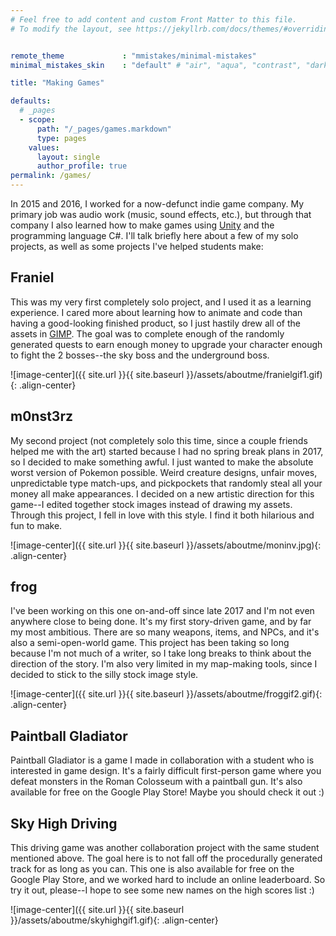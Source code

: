 ```yaml
---
# Feel free to add content and custom Front Matter to this file.
# To modify the layout, see https://jekyllrb.com/docs/themes/#overriding-theme-defaults


remote_theme             : "mmistakes/minimal-mistakes"
minimal_mistakes_skin    : "default" # "air", "aqua", "contrast", "dark", "dirt", "neon", "mint", "plum", "sunrise"

title: "Making Games"

defaults:
  # _pages
  - scope:
      path: "/_pages/games.markdown"
      type: pages
    values:
      layout: single
      author_profile: true
permalink: /games/
---
```

In 2015 and 2016, I worked for a now-defunct indie game company.  My primary job was audio work (music, sound effects, etc.), but through that company I also learned how to make games using [Unity](https://unity.com/) and the programming language C#.  I'll talk briefly here about a few of my solo projects, as well as some projects I've helped students make:

## Franiel
This was my very first completely solo project, and I used it as a learning experience.  I cared more about learning how to animate and code than having a good-looking finished product, so I just hastily drew all of the assets in [GIMP](https://www.gimp.org/).  The goal was to complete enough of the randomly generated quests to earn enough money to upgrade your character enough to fight the 2 bosses--the sky boss and the underground boss.

![image-center]({{ site.url }}{{ site.baseurl }}/assets/aboutme/franielgif1.gif){: .align-center}

## m0nst3rz
My second project (not completely solo this time, since a couple friends helped me with the art) started because I had no spring break plans in 2017, so I decided to make something awful.  I just wanted to make the absolute worst version of Pokemon possible.  Weird creature designs, unfair moves, unpredictable type match-ups, and pickpockets that randomly steal all your money all make appearances.  I decided on a new artistic direction for this game--I edited together stock images instead of drawing my assets.  Through this project, I fell in love with this style.  I find it both hilarious and fun to make.

![image-center]({{ site.url }}{{ site.baseurl }}/assets/aboutme/moninv.jpg){: .align-center}

## frog
I've been working on this one on-and-off since late 2017 and I'm not even anywhere close to being done.  It's my first story-driven game, and by far my most ambitious.  There are so many weapons, items, and NPCs, and it's also a semi-open-world game.  This project has been taking so long because I'm not much of a writer, so I take long breaks to think about the direction of the story.  I'm also very limited in my map-making tools, since I decided to stick to the silly stock image style.

![image-center]({{ site.url }}{{ site.baseurl }}/assets/aboutme/froggif2.gif){: .align-center}

## Paintball Gladiator
Paintball Gladiator is a game I made in collaboration with a student who is interested in game design.  It's a fairly difficult first-person game where you defeat monsters in the Roman Colosseum with a paintball gun.  It's also available for free on the Google Play Store!  Maybe you should check it out :)

## Sky High Driving
This driving game was another collaboration project with the same student mentioned above.  The goal here is to not fall off the procedurally generated track for as long as you can.  This one is also available for free on the Google Play Store, and we worked hard to include an online leaderboard.  So try it out, please--I hope to see some new names on the high scores list :)

![image-center]({{ site.url }}{{ site.baseurl }}/assets/aboutme/skyhighgif1.gif){: .align-center}
